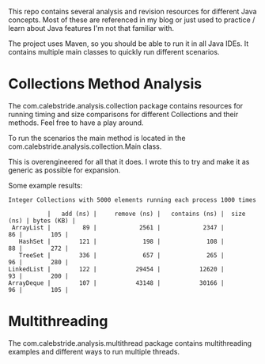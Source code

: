 This repo contains several analysis and revision resources for different Java concepts. Most of these are referenced in
my blog or just used to practice / learn about Java features I'm not that familiar with.

The project uses Maven, so you should be able to run it in all Java IDEs. It contains multiple main classes to quickly
run different scenarios.

# Collections Method Analysis
The com.calebstride.analysis.collection package contains resources for running timing and size comparisons for different 
Collections and their methods. Feel free to have a play around.

To run the scenarios the main method is located in the com.calebstride.analysis.collection.Main class.

This is overengineered for all that it does. I wrote this to try and make it as generic as possible for expansion.  

Some example results:
```text
Integer Collections with 5000 elements running each process 1000 times

           |   add (ns) |     remove (ns) |   contains (ns) |  size (ns) | bytes (KB) |
 ArrayList |         89 |            2561 |            2347 |         86 |        105 |
   HashSet |        121 |             198 |             108 |         88 |        272 |
   TreeSet |        336 |             657 |             265 |         96 |        280 |
LinkedList |        122 |           29454 |           12620 |         93 |        200 |
ArrayDeque |        107 |           43148 |           30166 |         96 |        105 |
```

# Multithreading
The com.calebstride.analysis.multithread package contains multithreading examples and different ways to run 
multiple threads.
